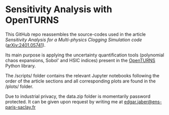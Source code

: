 # Sensitivity Analysis with OpenTURNS

This GitHub repo reassembles the source-codes used in the article *Sensitivity Analysis for a Multi-physics Clogging Simulation code* ([arXiv:2401.05741](https://arxiv.org/pdf/2401.05741.pdf)). 

Its main purpose is applying the uncertainty quantification tools (polynomial chaos expansions, Sobol' and HSIC indices) present in the [OpenTURNS](http://openturns.github.io/openturns/latest/contents.html) Python library.

The /scripts/ folder contains the relevant Jupyter notebooks following the order of the article sections and all corresponding plots are found in the /plots/ folder.

Due to industrial privacy, the data.zip folder is momentarily password protected. It can be given upon request by writing me at edgar.jaber@ens-paris-saclay.fr 


